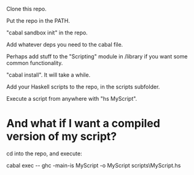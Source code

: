 Clone this repo.

Put the repo in the PATH.

"cabal sandbox init" in the repo.

Add whatever deps you need to the cabal file.

Perhaps add stuff to the "Scripting" module in /library if you want some common
functionality.

"cabal install". It will take a while.

Add your Haskell scripts to the repo, in the scripts subfolder.

Execute a script from anywhere with "hs MyScript".

And what if I want a compiled version of my script?
===================================================

cd into the repo, and execute:

cabal exec -- ghc -main-is MyScript -o MyScript scripts\MyScript.hs
